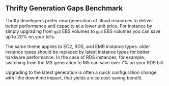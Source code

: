 ## Thrifty Generation Gaps Benchmark

Thrifty developers prefer new generation of cloud resources to deliver better performance and capacity at a lower unit price. For instance by simply upgrading from `gp2` EBS volumes to `gp3` EBS volumes you can save up to 20% on your bills.

The same theme applies to EC2, RDS, and EMR instance types: older instance types should be replaced by latest instance types for better hardware performance. In the case of RDS instances, for example, switching from the M3 generation to M5 can save over 7% on your RDS bill.

Upgrading to the latest generation is often a quick configuration change, with little downtime impact, that yields a nice cost-saving benefit.
